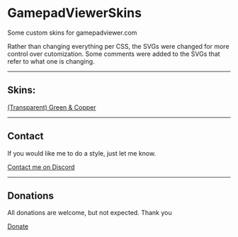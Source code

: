 # GamepadViewerSkins

Some custom skins for gamepadviewer.com

Rather than changing everything per CSS, the SVGs were changed for more control over cutomization. Some comments were added to the SVGs that refer to what one is changing.

---

## Skins:

[(Transparent) Green & Copper](https://gamepadviewer.com/?p=1&s=8&editcss=https%3A%2F%2Flethalmaus.github.io%2FGamepadViewerSkins%2Ftransparent-green%2Fstyle.css "GamepadViewer.com")

---

## Contact

If you would like me to do a style, just let me know.

[Contact me on Discord](https://discord.gg/asZsz2F)

---

## Donations

All donations are welcome, but not expected. Thank you

[Donate](https://paypal.me/JamesCullimore/5,00)
